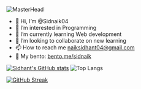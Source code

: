 ![MasterHead](https://i.postimg.cc/9XLXQ5gH/beauty.png)
- 👋 Hi, I’m @Sidnaik04
- 👀 I’m interested in Programming 
- 🌱 I’m currently learning Web development
- 💞️ I’m looking to collaborate on new learning
- 📫 How to reach me naiksidhant04@gmail.com
- 🍱 My bento: [bento.me/sidnaik ](https://bento.me/sidnaik)

[![Sidhant's GitHub stats](https://github-readme-stats.vercel.app/api?username=Sidnaik04&show_icons=true&theme=radical)](https://github.com/Sidnaik04/github-readme-stats) ![Top Langs](https://github-readme-stats.vercel.app/api/top-langs/?username=Sidnaik04&langs_count=3&theme=radical)

[![GitHub Streak](https://github-readme-streak-stats.herokuapp.com/?user=Sidnaik04)](https://git.io/streak-stats)


<!---
Sidnaik04/Sidnaik04 is a ✨ special ✨ repository because its `README.md` (this file) appears on your GitHub profile.
You can click the Preview link to take a look at your changes.
--->
